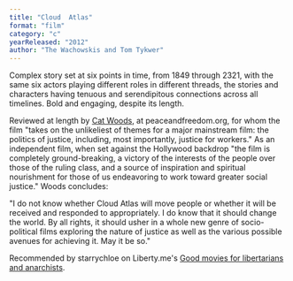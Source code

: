 ```yaml
---
title: "Cloud  Atlas"
format: "film"
category: "c"
yearReleased: "2012"
author: "The Wachowskis and Tom Tykwer"
---
```

Complex story set at six points in time, from 1849 through  2321, with the same six actors playing different roles in different threads, the  stories and characters having tenuous and serendipitous connections across all  timelines. Bold and engaging, despite its length.

Reviewed at length by <a href="http://www.peaceandfreedom.org/home/articles/movie-reviews/107-all/1034-cloud-atlas"> Cat Woods</a>, at peaceandfreedom.org, for whom the film "takes on the  unlikeliest of themes for a major mainstream film: the politics of justice,  including, most importantly, justice for workers." As an independent film, when  set against the Hollywood backdrop "the film is completely ground-breaking, a  victory of the interests of the people over those of the ruling class, and a  source of inspiration and spiritual nourishment for those of us endeavoring to  work toward greater social justice." Woods concludes:

"I do not know whether Cloud Atlas will move people  or whether it will be received and responded to appropriately. I do know that it should change the world. By all rights, it should usher in a whole new  genre of socio-political films exploring the nature of justice as well as the  various possible avenues for achieving it. May it be so."

Recommended by starrychloe on Liberty.me's <a href="https://liberty.me/discuss/t/good-movies-for-libertarians-and-anarchists/"> Good movies for libertarians and anarchists</a>.
 
